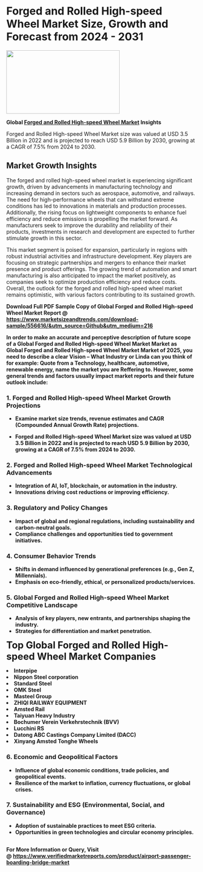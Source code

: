 <H1>Forged and Rolled High-speed Wheel Market Size, Growth and Forecast from 2024 - 2031</H1><img class="aligncenter size-medium wp-image-584254" src="https://thirdeyenews.in/wp-content/uploads/2024/09/Global-Market-Research-300x168.jpeg" alt="" width="300" height="168" /><p><strong>Global&nbsp;<a href="https://www.marketsizeandtrends.com/download-sample/556616/&amp;utm_source=Github&utm_medium=216">Forged and Rolled High-speed Wheel Market</a> Insights</strong></p><p>Forged and Rolled High-speed Wheel Market size was valued at USD 3.5 Billion in 2022 and is projected to reach USD 5.9 Billion by 2030, growing at a CAGR of 7.5% from 2024 to 2030.</p><p><h2>Market Growth Insights</h2> <p>The forged and rolled high-speed wheel market is experiencing significant growth, driven by advancements in manufacturing technology and increasing demand in sectors such as aerospace, automotive, and railways. The need for high-performance wheels that can withstand extreme conditions has led to innovations in materials and production processes. Additionally, the rising focus on lightweight components to enhance fuel efficiency and reduce emissions is propelling the market forward. As manufacturers seek to improve the durability and reliability of their products, investments in research and development are expected to further stimulate growth in this sector.</p> <p><strong></strong></p> <p>This market segment is poised for expansion, particularly in regions with robust industrial activities and infrastructure development. Key players are focusing on strategic partnerships and mergers to enhance their market presence and product offerings. The growing trend of automation and smart manufacturing is also anticipated to impact the market positively, as companies seek to optimize production efficiency and reduce costs. Overall, the outlook for the forged and rolled high-speed wheel market remains optimistic, with various factors contributing to its sustained growth.</p> <p><strong></p><p><span class=""><strong>Download Full PDF Sample Copy of Global Forged and Rolled High-speed Wheel Market Report</strong> @ <a href="https://www.marketsizeandtrends.com/download-sample/556616/&amp;utm_source=Github&utm_medium=216" target="_blank">https://www.marketsizeandtrends.com/download-sample/556616/&amp;utm_source=Github&utm_medium=216</a></span></p><p>In order to make an accurate and perceptive description of future scope of a Global&nbsp;Forged and Rolled High-speed Wheel Market Market as Global&nbsp;Forged and Rolled High-speed Wheel Market Market of 2025, you need to describe a clear Vision &ndash; What Industry or Linda can you think of for example: Quote from a Technology, healthcare, automotive, renewable energy, name the market you are Reffering to. However, some general trends and factors usually impact market reports and their future outlook include:</p><h3>1.&nbsp;<strong>Forged and Rolled High-speed Wheel Market Growth Projections</strong></h3><ul><li>Examine market size trends, revenue estimates and CAGR (Compounded Annual Growth Rate) projections.</li><li><p>Forged and Rolled High-speed Wheel Market size was valued at USD 3.5 Billion in 2022 and is projected to reach USD 5.9 Billion by 2030, growing at a CAGR of 7.5% from 2024 to 2030.</p></li></ul><h3>2.&nbsp;<strong>Forged and Rolled High-speed Wheel Market Technological Advancements</strong></h3><ul><li>Integration of AI, IoT, blockchain, or automation in the industry.</li><li>Innovations driving cost reductions or improving efficiency.</li></ul><h3>3.&nbsp;<strong>Regulatory and Policy Changes</strong></h3><ul><li>Impact of global and regional regulations, including sustainability and carbon-neutral goals.</li><li>Compliance challenges and opportunities tied to government initiatives.</li></ul><h3>4.&nbsp;<strong>Consumer Behavior Trends</strong></h3><ul><li>Shifts in demand influenced by generational preferences (e.g., Gen Z, Millennials).</li><li>Emphasis on eco-friendly, ethical, or personalized products/services.</li></ul><h3>5.&nbsp;<strong>Global Forged and Rolled High-speed Wheel Market Competitive Landscape</strong></h3><ul><li>Analysis of key players, new entrants, and partnerships shaping the industry.</li><li>Strategies for differentiation and market penetration.</li></ul><p data-pm-slice="1 1 []"><span style="color: inherit; font-family: inherit; font-size: 25px;">Top Global Forged and Rolled High-speed Wheel Market Companies</span></p><div class="" data-test-id=""><p><li>Interpipe</li><li> Nippon Steel corporation</li><li> Standard Steel</li><li> OMK Steel</li><li> Masteel Group</li><li> ZHIQI RAILWAY EQUIPMENT</li><li> Amsted Rail</li><li> Taiyuan Heavy Industry</li><li> Bochumer Verein Verkehrstechnik (BVV)</li><li> Lucchini RS</li><li> Datong ABC Castings Company Limited (DACC)</li><li> Xinyang Amsted Tonghe Wheels</li></p></div><h3>6.&nbsp;<strong>Economic and Geopolitical Factors</strong></h3><ul><li>Influence of global economic conditions, trade policies, and geopolitical events.</li><li>Resilience of the market to inflation, currency fluctuations, or global crises.</li></ul><h3>7.&nbsp;<strong>Sustainability and ESG (Environmental, Social, and Governance)</strong></h3><ul><li>Adoption of sustainable practices to meet ESG criteria.</li><li>Opportunities in green technologies and circular economy principles.</li></ul><h2><strong style="font-size: 14px;">For More Information or Query, Visit @&nbsp;</strong><a style="background-color: #ffffff; font-size: 14px;" href="https://www.marketsizeandtrends.com/report/forged-and-rolled-high-speed-wheel-market/" target="_blank">https://www.verifiedmarketreports.com/product/airport-passenger-boarding-bridge-market</a></h2>
